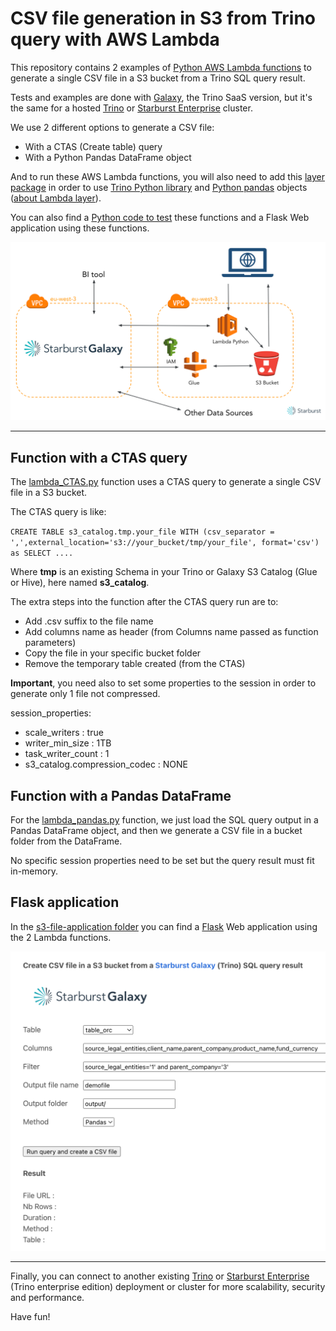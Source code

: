 # CSV file generation in S3 from Trino query with AWS Lambda

This repository contains 2 examples of [Python AWS Lambda functions](https://docs.aws.amazon.com/lambda/latest/dg/lambda-python.html) to generate a single CSV file in a S3 bucket from a Trino SQL query result.

Tests and examples are done with [Galaxy](https://www.starburst.io/platform/starburst-galaxy/), the Trino SaaS version, but it's the same for a hosted [Trino](https://www.trino.io) or [Starburst Enterprise](https://www.starburst.io/platform/starburst-enterprise) cluster.

We use 2 different options to generate a CSV file:

- With a CTAS (Create table) query
- With a Python Pandas DataFrame object

And to run these AWS Lambda functions, you will also need to add this [layer package](https://github.com/victorcouste/trino-s3-csv-generation-python/blob/main/pandas_trino_layer.zip) in order to use [Trino Python library](https://github.com/trinodb/trino-python-client) and [Python pandas](https://pandas.pydata.org/) objects ([about Lambda layer](https://docs.aws.amazon.com/lambda/latest/dg/gettingstarted-concepts.html#gettingstarted-concepts-layer)).

You can also find a [Python code to test](https://github.com/victorcouste/trino-s3-csv-generation-python/blob/main/call_lambda.py) these functions and a Flask Web application using these functions.


![Architecture](https://github.com/victorcouste/trino-s3-csv-generation-python/blob/main/architecture.png?raw=true)

---

## Function with a CTAS query

The [lambda_CTAS.py](https://github.com/victorcouste/trino-s3-csv-generation-python/blob/main/lambda_CTAS.py) function uses a CTAS query to generate a single CSV file in a S3 bucket.

The CTAS query is like:

`CREATE TABLE s3_catalog.tmp.your_file WITH (csv_separator = ',',external_location='s3://your_bucket/tmp/your_file', format='csv') as SELECT ....`

Where **tmp** is an existing Schema in your Trino or Galaxy S3 Catalog (Glue or Hive), here named **s3_catalog**.

The extra steps into the function after the CTAS query run are to:
- Add .csv suffix to the file name
- Add columns name as header (from Columns name passed as function parameters)
- Copy the file in your specific bucket folder
- Remove the temporary table created (from the CTAS)

**Important**, you need also to set some properties to the session in order to generate only 1 file not compressed.

session_properties:
- scale_writers : true
- writer_min_size : 1TB
- task_writer_count : 1
- s3_catalog.compression_codec : NONE


## Function with a Pandas DataFrame

For the [lambda_pandas.py](https://github.com/victorcouste/trino-s3-csv-generation-python/blob/main/lambda_pandas.py) function, we just load the SQL query output in a Pandas DataFrame object, and then we generate a CSV file in a bucket folder from the DataFrame.

No specific session properties need to be set but the query result must fit in-memory.

## Flask application

In the [s3-file-application folder](https://github.com/victorcouste/trino-s3-csv-generation-python/tree/main/s3-file-application) you can find a [Flask](https://palletsprojects.com/p/flask/) Web application using the 2 Lambda functions.

![Flask application](https://github.com/victorcouste/trino-s3-csv-generation-python/blob/main/flask-application.png?raw=true)

---

Finally, you can connect to another existing [Trino](https://www.trino.io) or [Starburst Enterprise](https://www.starburst.io/platform/starburst-enterprise) (Trino enterprise edition) deployment or cluster for more scalability, security and performance.

Have fun!